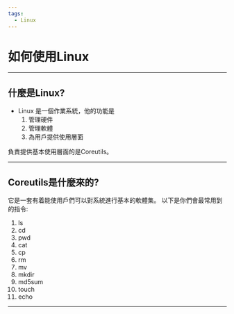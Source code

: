 ```yaml
---
tags:
  - Linux
---
```


# 如何使用Linux

---

## 什麼是Linux?

- Linux 是一個作業系統，他的功能是
	1. 管理硬件
	2. 管理軟體
	3. 為用戶提供使用層面

負責提供基本使用層面的是Coreutils。

---

## Coreutils是什麼來的?

它是一套有着能使用戶們可以對系統進行基本的軟體集。
以下是你們會最常用到的指令:
1. ls
2. cd
3. pwd
4. cat
5. cp
6. rm
7. mv
8. mkdir
9. md5sum
10. touch
11. echo

---
